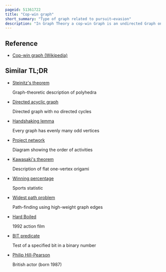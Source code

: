 ```yaml
---
pageid: 51361722
title: "Cop-win graph"
short_summary: "Type of graph related to pursuit–evasion"
description: "In Graph Theory a cop-win Graph is an undirected Graph on which the Chaser can always win a Pursuitevasion Game against a Robber with the Players taking alternating Turns in which they can choose to move along an Edge of a Graph or stay put until the Cop Lands. Finite cop-win Graphs are also known as dismantlable Graphs or constructible Graphs because they can be dismantled by repeatedly removing a dominating Vertex or constructed by repeatedly adding such. The cop-win Graphs can be recognised in polynomial Time by a Greedy Algorithm that creates a Dismantling Order. They include chordal Graphs and Graphs that contain a universal Vertex."
---
```


## Reference

- [Cop-win graph (Wikipedia)](https://en.wikipedia.org/?curid=51361722)

## Similar TL;DR

- [Steinitz's theorem](/tldr/en/steinitzs-theorem)

  Graph-theoretic description of polyhedra

- [Directed acyclic graph](/tldr/en/directed-acyclic-graph)

  Directed graph with no directed cycles

- [Handshaking lemma](/tldr/en/handshaking-lemma)

  Every graph has evenly many odd vertices

- [Project network](/tldr/en/project-network)

  Diagram showing the order of activities

- [Kawasaki's theorem](/tldr/en/kawasakis-theorem)

  Description of flat one-vertex origami

- [Winning percentage](/tldr/en/winning-percentage)

  Sports statistic

- [Widest path problem](/tldr/en/widest-path-problem)

  Path-finding using high-weight graph edges

- [Hard Boiled](/tldr/en/hard-boiled)

  1992 action film

- [BIT predicate](/tldr/en/bit-predicate)

  Test of a specified bit in a binary number

- [Philip Hill-Pearson](/tldr/en/philip-hill-pearson)

  British actor (born 1987)
